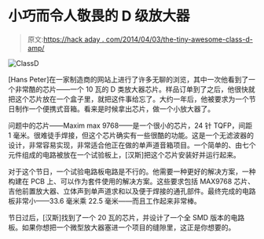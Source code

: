 # 小巧而令人敬畏的 D 级放大器

> 原文:[https://hack aday . com/2014/04/03/the-tiny-awesome-class-d-amp/](https://hackaday.com/2014/04/03/the-tiny-awesome-class-d-amp/)

![ClassD](../Images/98bf2c41c4852239951f5a6b050d9cce.png)

[Hans Peter]在一家制造商的网站上进行了许多无聊的浏览，其中一次他看到了一个非常酷的芯片——一个 10 瓦的 D 类放大器芯片。样品订单到了之后，他很快就把这个芯片放在一个盒子里，就把这件事给忘了。大约一年后，他被要求为一个节日制作一个便携式音箱。看来是时候拿出芯片，做一个小放大器了。

问题中的芯片——Maxim max 9768——是一个很小的芯片，24 针 TQFP，间距 1 毫米。很难徒手焊接，但这个芯片确实有一些很酷的功能。这是一个无滤波器的设计，非常容易实现，非常适合他正在做的单声道音箱项目。一个简单的、由七个元件组成的电路被放在一个试验板上，[汉斯]把这个芯片安装好并运行起来。

对于这个节日，一个试验电路板电路是不行的。他需要一种更好的解决方案，一种构建在 PCB 上、可以作为套件使用的解决方案。这些要求包括 MAX9768 芯片、吉他前置放大器、立体声到单声道求和以及便于焊接的通孔部件。最终完成的电路板非常小——33.6 毫米乘 22.5 毫米——而且工作起来非常棒。

节日过后，[汉斯]找到了一个 20 瓦的芯片，并设计了一个全 SMD 版本的电路板。如果你想把一个微型放大器塞进一个项目的缝隙里，这正是你想要的。